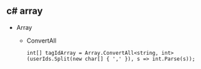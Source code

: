 ## c# array

* Array

  * ConvertAll

    ```
    int[] tagIdArray = Array.ConvertAll<string, int>(userIds.Split(new char[] { ',' }), s => int.Parse(s));
    ```

    ​


